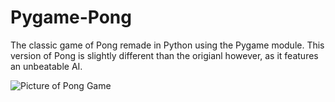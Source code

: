 # Pygame-Pong
The classic game of Pong remade in Python using the Pygame module.
This version of Pong is slightly different than the origianl however, as it features an unbeatable AI.

![Picture of Pong Game](https://i.imgur.com/wXlRUU5.png=200x200)
